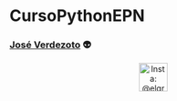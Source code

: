 # CursoPythonEPN
### [José Verdezoto](https://www.instagram.com/elgrandotex/) :alien:
<p align="center">
<a href="https://www.instagram.com/elgrandotex/">
<img width="50px" src="https://1000marcas.net/wp-content/uploads/2019/11/Instagram-logo.png" alt="Insta: @elgrandotex">
</a>
</p>